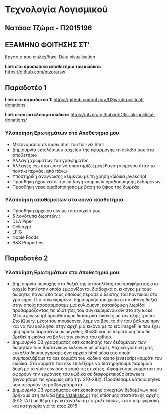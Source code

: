 # Τεχνολογία Λογισμικού 
## Νατάσα Τζώρα - Π2015196
## ΕΞΑΜΗΝΟ ΦΟΙΤΗΣΗΣ ΣΤ'

Εργασία που επιλέχθηκε: Data visualisation

**Link στο προσωπικό αποθετήριο του κώδικα:** https://github.com/ntzora/sw

## Παραδοτέο 1
**Link στο παραδοτέο 1:**  https://github.com/ntzora/D3js-uk-political-donations

**Link στον εκτελέσιμο κώδικα:** https://ntzora.github.io/D3js-uk-political-donations/

### Υλοποίηση Ερωτημάτων στο Αποθετήριό μου

* Μετονομασία σε index.html του full-viz.html
* Δημιουργία εκτελέσιμου αρχείου της εφαρμογής τη σελίδα μου στο αποθετήριο
* Αλλαγη χρωμάτων του γραφήματος
* Αλλαγές css έτσι ώστε να υποστηρίζει μεγέθυνση κειμένου όταν το ποντίκι περνάει από πάνω
* Υποστήριξη ανάγνωσης κειμένου με τη χρήση κώδικα javascript
* Προσθήκη ήχου κατά την επιλογή κουμπιών ομαδοποίησης δεδομένων
* Προσθήκη νέας ομαδοποίησης με βάση το ύψος της δωρεάς

### Υλοποίηση αποθεμάτων στο κοινό αποθετήριο

* Προσθήκη αρχείου csv με τα στοιχεία μου 
* 5 λογότυπα δωρητών :
 * DLA Piper
 * Cellcrypt
 * LFIG
 * Noble Foods
 * B&S Properties

## Παραδοτέο 2

### Υλοποίηση Ερωτημάτων στο Αποθετήριό μου

* Δημιουργία περιοχής στα δεξιά της ιστοσελίδας του γραφήματος στο αρχείο html στην οποία εμφανίζονται διαδοχικά οι εικόνες με τους δωρητές πάνω από τους οποίους πέρασε ο δείκτης του ποντικιού στο γράφημα. Πιο συγκεκριμένα, δημιουργήσαμε χώρο στην οθόνη δεξιά στην οποία προσαρμόσαμε μια κυλιόμενη, κατακόρυφη λωρίδα προσαρμόζοντας τις ιδιότητες του συγκεκριμένου div στο style.css. Μέσω javascript προσθέτουμε διαδοχικά εικόνες με τον εξής τρόπο: Στο jQuery, μέσω του mouseover, λέμε να βρει το div που βάλαμε πριν και να του κολλήσει στην αρχή μια εικόνα με το src imageFile που έχει ήδη ορίσει παραπάνω με μέγεθος 30x30 και σε περίπτωση που δε βρεθεί η εικόνα να βάλει την εικόνα του github. 
* Δημιουργία D3 γραφήματος οπτικοποίησης των δεδομένων των δωρητών των Βρετανικών εκλογών με μπάρες 
Αρχικά για δική μας ευκολία δημιουργήσαμε ένα αρχείο html μέσα στο οποίο συμπεριλάβαμε το css κομμάτι του κώδικα και το javascript κομμάτι του κώδικα. Στο κομμάτι του css επιλέξαμε να διατηρήσουμε παρόμοια δομή με το style.css όσο αφορά τις ετικέτες. Αφαιρέσαμε κομμάτια που αφορόυν την εμφάνιση του κώδικα σε διαφορετικούς browsers (αγνοήσαμε τις γραμμές από την 210-282). Προσθέσαμε κάποια styles που αφορούν τα ραβδογράμματα
* Δημιουργία D3 γραφήματος οπτικοποίησης ανοιχτών δεδομένων που βρήκαμε στη σελίδα http://statistic.gr της επίσημης στατιστικής αρχής (ΕΛΣΤΑΤ) με θέμα την κατανάλωση πετρελοειδών , κατά περιφεριακή και κατηγορία για το έτος 2016
